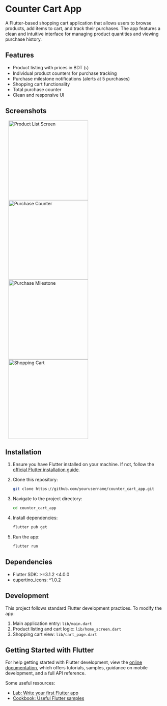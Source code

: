 # Counter Cart App

A Flutter-based shopping cart application that allows users to browse products, add items to cart, and track their purchases. The app features a clean and intuitive interface for managing product quantities and viewing purchase history.

## Features

- Product listing with prices in BDT (৳)
- Individual product counters for purchase tracking
- Purchase milestone notifications (alerts at 5 purchases)
- Shopping cart functionality
- Total purchase counter
- Clean and responsive UI

## Screenshots

<p>
<img src="assets/one.png" width=250px hspace="10" alt="Product List Screen">
<img src="assets/two.png" width=250px hspace="10" alt="Purchase Counter">
<img src="assets/three.png" width=250px hspace="10" alt="Purchase Milestone">
<img src="assets/four.png" width=250px hspace="10" alt="Shopping Cart">
</p>

## Installation

1. Ensure you have Flutter installed on your machine. If not, follow the [official Flutter installation guide](https://flutter.dev/docs/get-started/install).

2. Clone this repository:
   ```bash
   git clone https://github.com/yourusername/counter_cart_app.git
   ```

3. Navigate to the project directory:
   ```bash
   cd counter_cart_app
   ```

4. Install dependencies:
   ```bash
   flutter pub get
   ```

5. Run the app:
   ```bash
   flutter run
   ```

## Dependencies

- Flutter SDK: >=3.1.2 <4.0.0
- cupertino_icons: ^1.0.2

## Development

This project follows standard Flutter development practices. To modify the app:

1. Main application entry: `lib/main.dart`
2. Product listing and cart logic: `lib/home_screen.dart`
3. Shopping cart view: `lib/cart_page.dart`

## Getting Started with Flutter

For help getting started with Flutter development, view the
[online documentation](https://flutter.dev/docs), which offers tutorials,
samples, guidance on mobile development, and a full API reference.

Some useful resources:

- [Lab: Write your first Flutter app](https://docs.flutter.dev/get-started/codelab)
- [Cookbook: Useful Flutter samples](https://docs.flutter.dev/cookbook)
